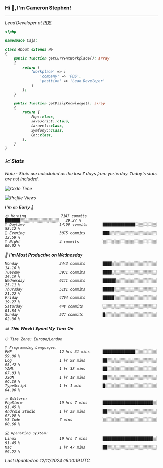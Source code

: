 ### Hi 👋, I'm Cameron Stephen!
<hr>
<p><em>Lead Developer at <a href="https://prindatasolutions.co.uk">PDS</a></p>


```php
<?php

namespace Cajs;

class About extends Me
{
    public function getCurrentWorkplace(): array
    {
        return [
            'workplace' => [
                'company' => 'PDS',
                'position' => 'Lead Developer'
            ]
        ];
    }

    public function getDailyKnowledge(): array
    {
        return [
            Php::class,
            Javascript::class,
            Laravel::class,
            Symfony::class,
            Go::class,
        ];
    }
}
```

### 📈 Stats
<p><em>Note - Stats are calculated as the last 7 days from yesterday. Today's stats are not included.</em></p>


<!--START_SECTION:waka-->
![Code Time](http://img.shields.io/badge/Code%20Time-4%2C127%20hrs%2020%20mins-blue)

![Profile Views](http://img.shields.io/badge/Profile%20Views-0-blue)

**I'm an Early 🐤** 

```text
🌞 Morning                7147 commits        ███████░░░░░░░░░░░░░░░░░░   29.27 % 
🌆 Daytime                14190 commits       ███████████████░░░░░░░░░░   58.12 % 
🌃 Evening                3075 commits        ███░░░░░░░░░░░░░░░░░░░░░░   12.59 % 
🌙 Night                  4 commits           ░░░░░░░░░░░░░░░░░░░░░░░░░   00.02 % 
```
📅 **I'm Most Productive on Wednesday** 

```text
Monday                   3443 commits        ████░░░░░░░░░░░░░░░░░░░░░   14.10 % 
Tuesday                  3931 commits        ████░░░░░░░░░░░░░░░░░░░░░   16.10 % 
Wednesday                6131 commits        ██████░░░░░░░░░░░░░░░░░░░   25.11 % 
Thursday                 5181 commits        █████░░░░░░░░░░░░░░░░░░░░   21.22 % 
Friday                   4704 commits        █████░░░░░░░░░░░░░░░░░░░░   19.27 % 
Saturday                 449 commits         ░░░░░░░░░░░░░░░░░░░░░░░░░   01.84 % 
Sunday                   577 commits         █░░░░░░░░░░░░░░░░░░░░░░░░   02.36 % 
```


📊 **This Week I Spent My Time On** 

```text
🕑︎ Time Zone: Europe/London

💬 Programming Languages: 
PHP                      12 hrs 31 mins      ███████████████░░░░░░░░░░   59.88 % 
Log                      1 hr 58 mins        ██░░░░░░░░░░░░░░░░░░░░░░░   09.45 % 
YAML                     1 hr 38 mins        ██░░░░░░░░░░░░░░░░░░░░░░░   07.83 % 
JSON                     1 hr 18 mins        ██░░░░░░░░░░░░░░░░░░░░░░░   06.28 % 
TypeScript               1 hr 1 min          █░░░░░░░░░░░░░░░░░░░░░░░░   04.90 % 

🔥 Editors: 
PhpStorm                 19 hrs 7 mins       ███████████████████████░░   91.45 % 
Android Studio           1 hr 39 mins        ██░░░░░░░░░░░░░░░░░░░░░░░   07.95 % 
VS Code                  7 mins              ░░░░░░░░░░░░░░░░░░░░░░░░░   00.60 % 

💻 Operating System: 
Linux                    19 hrs 7 mins       ███████████████████████░░   91.45 % 
Mac                      1 hr 47 mins        ██░░░░░░░░░░░░░░░░░░░░░░░   08.55 % 
```


 Last Updated on 12/12/2024 06:10:19 UTC
<!--END_SECTION:waka-->
